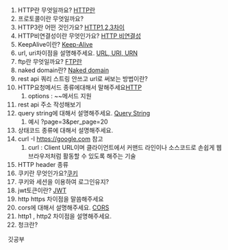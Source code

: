1. HTTP란 무엇일까요? [HTTP란](https://gifted-clef-5c4.notion.site/HTTP-e86ffa0916794a5daafdfce728fa3331)
2. 프로토콜이란 무엇일까요?
3. HTTP3란 어떤 것인가요? [HTTP1,2,3차이](https://gifted-clef-5c4.notion.site/HTTP-e86ffa0916794a5daafdfce728fa3331)
4. HTTP비연결성이란 무엇인가요? [HTTP 비연결성](https://gifted-clef-5c4.notion.site/HTTP-e86ffa0916794a5daafdfce728fa3331)
5. KeepAlive이란? [Keep-Alive](https://gifted-clef-5c4.notion.site/HTTP-e86ffa0916794a5daafdfce728fa3331)
6. url, uri차이점을 설명해주세요. [URL, URI, URN](https://gifted-clef-5c4.notion.site/URL-URI-ef78973a9fe64173bafe3533134e78f6)
7. ftp란 무엇일까요? [FTP란](https://gifted-clef-5c4.notion.site/FTP-7089d06f5529404c9226c6e81edaa530)
8. naked domain란? [Naked domain](https://gifted-clef-5c4.notion.site/Naked-domain-71393e9d6b72411c8632080f213bc852)
9. rest api 쿼리 스트링 안쓰고 url로 써보는 방법이란?
10. HTTP요청메서드 종류에대해서 말해주세요[HTTP](https://gifted-clef-5c4.notion.site/HTTP-e86ffa0916794a5daafdfce728fa3331)
    1.  options : ~~메서드 지원
11. rest api 주소 작성해보기
12. query string에 대해서 설명해주세요. [Query String](https://gifted-clef-5c4.notion.site/Query-3348562d4868405e93969c4d83e12304)
    1.  예시 ?page=3&per_page=20
13. 상태코드 종류에 대해서 설명해주세요.
14. curl -I https://google.com 참고
    1.  curl : Client URL이며 클라이언트에서 커맨드 라인이나 소스코드로 손쉽게 웹브라우저처럼 활동할 수 있도록 해주는 기술
15. HTTP header 종류
16. 쿠키란 무엇인가요?[쿠키](https://gifted-clef-5c4.notion.site/815ad6d0eefa45288fe55f4a5750e99d)
17. 쿠키와 세션을 이용하여 로그인유지?
18. jwt토큰이란? [JWT](https://gifted-clef-5c4.notion.site/JWT-492f6dcf524b430cacfa688d32f3cfac)
19. http https 차이점을 말씀해주세요
20. cors에 대해서 설명해주세요. [CORS](https://gifted-clef-5c4.notion.site/HTTP-e86ffa0916794a5daafdfce728fa3331)
21. http1 , http2 차이점을 설명해주세요.
22. 청크란?

깃공부
